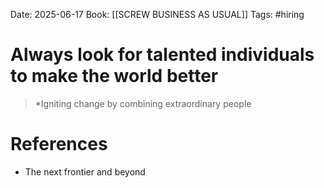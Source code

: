 Date: 2025-06-17
Book: [[SCREW BUSINESS AS USUAL]]
Tags:  #hiring 

# Always look for talented individuals to make the world better 

>*Igniting change by combining extraordinary people 

# References
- The next frontier and beyond 
 